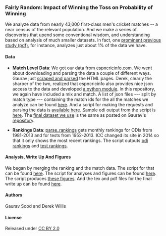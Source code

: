 ### Fairly Random: Impact of Winning the Toss on Probability of Winning

We analyze data from nearly 43,000 first-class men's cricket matches -- a near census of the relevant population. And we make a series of discoveries that upend some conventional wisdom, and understanding based on analysis of much smaller datasets. In fact, one [prominent previous study (pdf)](http://people.stat.sfu.ca/~tim/papers/cricket.pdf), for instance, analyzes just about 1% of the data we have.

#### Data

* **Match Level Data**: We got our data from [espncricinfo.com](http://espncricinfo.com). We went about downloading and parsing the data a couple of different ways. Gaurav just [scraped and parsed](https://github.com/soodoku/get-cricket-data) the HTML pages. Derek, clearly the sharper of the two, realized that espncricinfo also provides nice json access to the data and developed [a python module](https://github.com/dwillis/python-espncricinfo). In this repository, we again have included a mix and match. A list of json files --- split by match type --- containing the match ids for the all the matches we analyze can be found [here](data/json/). And a script for making the requests and parsing the data is [available here](scripts/01_parse_cric.py). Sample odi output from the script is [here](data/odi_partial.csv). The [final dataset we use](data/final_output.csv) is the same as posted on Gaurav's [repository](https://github.com/soodoku/get-cricket-data).

* **Rankings Data**: [parse_rankings](scripts/02_parse_rankings.py) gets monthly rankings for ODIs from 1981-2013 and for tests from 1952-2013. ICC changed its site in 2014 so that it only shows the most recent rankings. The script outputs [odi rankings](data/odi_ranks.csv) and [test rankings](data/test_ranks.csv).

#### Analysis, Write Up And Figures

We began by merging the ranking and the match data. The script for that can be found [here](scripts/03_merge_ranking_data.R). The script for analyses and figures can be found [here](scripts/04_cricket.R). The script produces [these figures](figs/). And the tex and pdf files for the final write up can be found [here](write_up/). 

#### Authors

Gaurav Sood and Derek Willis

#### License

Released under [CC BY 2.0](https://creativecommons.org/licenses/by/2.0/)